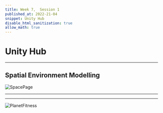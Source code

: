 ```yaml
---
title: Week 7,  Session 1
published_at: 2022-21-04
snippet: Unity Hub
disable_html_sanitization: true
allow_math: true
---
```


# Unity Hub
--- 

## Spatial Environment Modelling 


![SpacePage](/w01s1/Space%20Odyssey.png)

--- 











--- 
![PlanetFitness](/w01s1/Planet%20Fitness.png)



